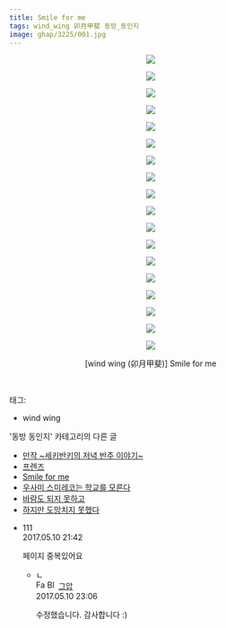 ```yaml
---
title: Smile for me
tags: wind_wing 卯月甲斐 동방_동인지
image: ghap/3225/001.jpg
---
```

<div class="article">
<p style="text-align: center; clear: none; float: none;"><img src="{{ site.nasurl }}/ghap/3225/001.jpg"/></p>
<p style="text-align: center; clear: none; float: none;"><img src="{{ site.nasurl }}/ghap/3225/002.jpg"/></p>
<p style="text-align: center; clear: none; float: none;"><img src="{{ site.nasurl }}/ghap/3225/003.jpg"/></p>
<p style="text-align: center; clear: none; float: none;"><img src="{{ site.nasurl }}/ghap/3225/004.jpg"/></p>
<p style="text-align: center; clear: none; float: none;"><img src="{{ site.nasurl }}/ghap/3225/005.jpg"/></p>
<p style="text-align: center; clear: none; float: none;"><img src="{{ site.nasurl }}/ghap/3225/006.jpg"/></p>
<p style="text-align: center; clear: none; float: none;"><img src="{{ site.nasurl }}/ghap/3225/007.jpg"/></p>
<p style="text-align: center; clear: none; float: none;"><img src="{{ site.nasurl }}/ghap/3225/008.jpg"/></p>
<p style="text-align: center; clear: none; float: none;"><img src="{{ site.nasurl }}/ghap/3225/009.jpg"/></p>
<p style="text-align: center; clear: none; float: none;"><img src="{{ site.nasurl }}/ghap/3225/010.jpg"/></p>
<p style="text-align: center; clear: none; float: none;"><img src="{{ site.nasurl }}/ghap/3225/011.jpg"/></p>
<p style="text-align: center; clear: none; float: none;"><img src="{{ site.nasurl }}/ghap/3225/012.jpg"/></p>
<p style="text-align: center; clear: none; float: none;"><img src="{{ site.nasurl }}/ghap/3225/013.jpg"/></p>
<p style="text-align: center; clear: none; float: none;"><img src="{{ site.nasurl }}/ghap/3225/014.jpg"/></p>
<p style="text-align: center; clear: none; float: none;"><img src="{{ site.nasurl }}/ghap/3225/015.jpg"/></p>
<p style="text-align: center; clear: none; float: none;"><img src="{{ site.nasurl }}/ghap/3225/016.jpg"/></p>
<p style="text-align: center; clear: none; float: none;"><img src="{{ site.nasurl }}/ghap/3225/017.jpg"/></p>
<p style="text-align: center; clear: none; float: none;"><img src="{{ site.nasurl }}/ghap/3225/018.jpg"/></p>
<p style="text-align: center; clear: none; float: none;">[wind wing (卯月甲斐)] Smile for me</p>
<p><br/></p>
</div><div class="tagTrail">
<p>태그: </p>
<ul>
<li>wind wing</li>
</ul>
</div><div class="another">
<p>'동방 동인지' 카테고리의 다른 글</p>
<ul>
<li><a href="/2017-05-10-ghap_3227">만작 ~세키반키의 저녁 반주 이야기~</a></li>
<li><a href="/2017-05-10-ghap_3226">프렌즈</a></li>
<li><a href="/2017-05-10-ghap_3225">Smile for me</a></li>
<li><a href="/2017-05-09-ghap_3224">우사미 스미레코는 학교를 모른다</a></li>
<li><a href="/2017-04-20-ghap_3211">바람도 되지 못하고</a></li>
<li><a href="/2017-04-20-ghap_3210">하지만 도망치지 못했다</a></li>
</ul>
</div><div class="cb_module cb_fluid">
<div class="cb_wrt cb_profile">
<div class="comment">
<ul>
<li class="cb_thumb_off" id="comment14985946">
<div class="cb_comment_area">
<div class="cb_info_area">
<div class="cb_section">
<span class="cb_nick_name">111</span>
</div>
<div class="cb_section">
<span class="cb_date">2017.05.10 21:42 </span>
</div>
</div>
<div class="cb_dsc_comment">
<p class="cb_dsc">
											페이지 중복있어요
										</p>
</div>
<ul>
<li class="cb_thumb_off" id="comment14985982">
<span class="cb_bu_subnode">ㄴ</span>
<div class="cb_comment_area">
<div class="cb_info_area">
<div class="cb_section">
<span class="cb_nick_name"><img alt="Favicon of https://ghaptouhou.tistory.com" height="16" onerror="this.onerror=null;this.parentNode.removeChild(this)" src="https://ghaptouhou.tistory.com/favicon.ico" width="16"/> <img alt="BlogIcon" height="16" onerror="this.parentNode.removeChild(this)" src="https://ghaptouhou.tistory.com/index.gif" width="16"/> <a href="https://ghaptouhou.tistory.com" onclick="return openLinkInNewWindow(this)"> 그압</a><span class="tistoryProfileLayerTrigger" onclick='TistoryProfile.show(event, this, {"title":"\uc800\uae30 \uc774\uac70 \ub098\uc911\uc5d0 \uc218\uc815 \uac00\ub2a5\ud558\ub098\uc694","url":"https:\/\/ghap.tistory.com","nickname":"\uadf8\uc555","items":[]}); return false;'></span></span>
</div>
<div class="cb_section">
<span class="cb_date">2017.05.10 23:06 </span>
</div>
</div>
<div class="cb_dsc_comment">
<p class="cb_dsc">
																수정했습니다. 감사합니다 :)
															</p>
</div>
</div>
</li>
</ul>
</div></li>
</ul>
</div>
</div><!-- commentList close -->
</div>